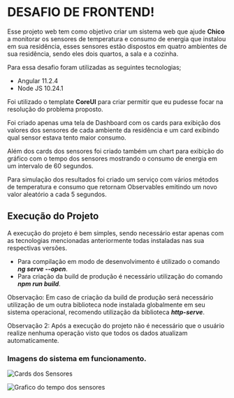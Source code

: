 # DESAFIO DE FRONTEND!

Esse projeto web tem como objetivo criar um sistema web que ajude **Chico** a monitorar os sensores de temperatura e consumo de energia que instalou em sua residência, esses sensores estão dispostos em quatro ambientes de sua residência, sendo eles dois quartos, a sala e a cozinha.

Para essa desafio foram utilizadas as seguintes tecnologias;

* Angular 11.2.4
* Node JS 10.24.1 

Foi utilizado o template **CoreUI** para criar permitir que eu pudesse focar na resolução do problema proposto. 

Foi criado apenas uma tela de Dashboard com os cards para exibição dos valores dos sensores de cada ambiente da residência e um card exibindo qual sensor estava tento maior consumo.

Além dos cards dos sensores foi criado também um chart para exibição do gráfico com o tempo dos sensores mostrando o consumo de energia em um intervalo de 60 segundos.

Para simulação dos resultados foi criado um serviço com vários métodos de temperatura e consumo que retornam Observables emitindo um novo valor aleatório a cada 5 segundos. 

## Execução do Projeto

A execução do projeto é bem simples, sendo necessário estar apenas com as tecnologias mencionadas anteriormente todas instaladas nas sua respectivas versões.

* Para compilação em modo de desenvolvimento é utilizado o comando ***ng serve --open***.
* Para criação da build de produção é necessário utilização do comando ***npm run build***.

Observação: Em caso de criação da build de produção será necessário utilização de um outra biblioteca node instalada globalmente em seu sistema operacional, recomendo utilização da biblioteca ***http-serve***.

Observação 2: Após a execução do projeto não é necessário que o usuário realize nenhuma operação visto que todos os dados atualizam automaticamente.

### Imagens do sistema em funcionamento.

![Cards dos Sensores]()

![Grafico do tempo dos sensores]()
